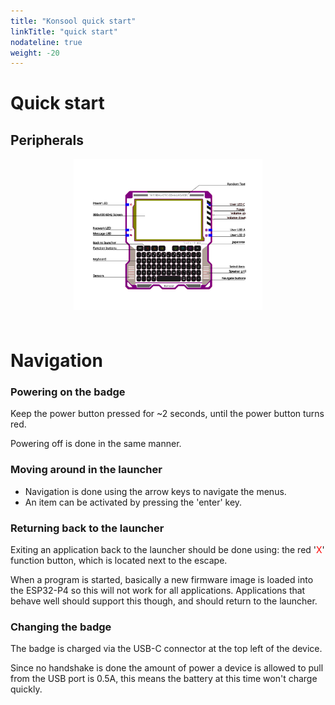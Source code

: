 ```yaml
---
title: "Konsool quick start"
linkTitle: "quick start"
nodateline: true
weight: -20
---
```


# Quick start

## Peripherals  

<img src="./konsool-frontpanel.svg" style="display: block; margin: 0 auto 4rem auto; padding: -1rem; width: 60%">

# Navigation

### Powering on the badge

Keep the power button pressed for ~2 seconds, until the power button turns red.

Powering off is done in the same manner.

### Moving around in the launcher

- Navigation is done using the arrow keys to navigate the menus.
- An item can be activated by pressing the 'enter' key.

### Returning back to the launcher

Exiting an application back to the launcher should be done using: the red '<span style="color: red">X</span>' function button, which is located next to the escape.

When a program is started, basically a new firmware image is loaded into the ESP32-P4 so this will not work for all applications.
Applications that behave well should support this though, and should return to the launcher.

### Changing the badge

The badge is charged via the USB-C connector at the top left of the device.

Since no handshake is done the amount of power a device is allowed to pull from the USB port is 0.5A, this means the battery at this time won't charge quickly.

